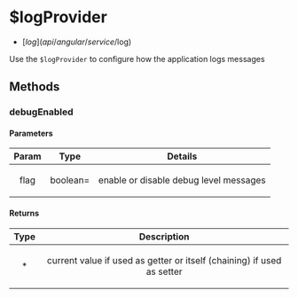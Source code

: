 



# $logProvider


* [$log](api/angular/service/$log)








Use the `$logProvider` to configure how the application logs messages







  




## Methods
### debugEnabled



#### Parameters

| Param | Type | Details |
| :--: | :--: | :--: |
| flag | boolean= | <p>enable or disable debug level messages</p>  |




#### Returns</h4>

| Type | Description |
| :--: | :--: |
| * | <p>current value if used as getter or itself (chaining) if used as setter</p>  |










